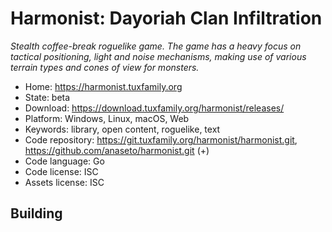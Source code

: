 # Harmonist: Dayoriah Clan Infiltration

_Stealth coffee-break roguelike game. The game has a heavy focus on tactical positioning, light and noise mechanisms, making use of various terrain types and cones of view for monsters._

- Home: https://harmonist.tuxfamily.org
- State: beta
- Download: https://download.tuxfamily.org/harmonist/releases/
- Platform: Windows, Linux, macOS, Web
- Keywords: library, open content, roguelike, text
- Code repository: https://git.tuxfamily.org/harmonist/harmonist.git, https://github.com/anaseto/harmonist.git (+)
- Code language: Go
- Code license: ISC
- Assets license: ISC

## Building
